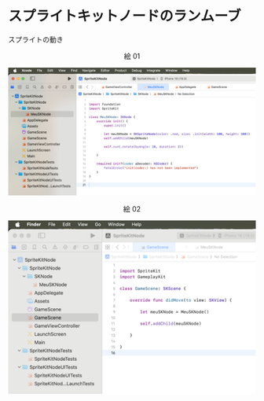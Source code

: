 # スプライトキットノードのランムーブ

スプライトの動き

<div align="center">
絵 01
</div>

![](Imagens/SpriteNode-RunRotate-Img01.png)

<div align="center">
絵 02
</div>

![](Imagens/SpriteNode-Run-Img02.png)


